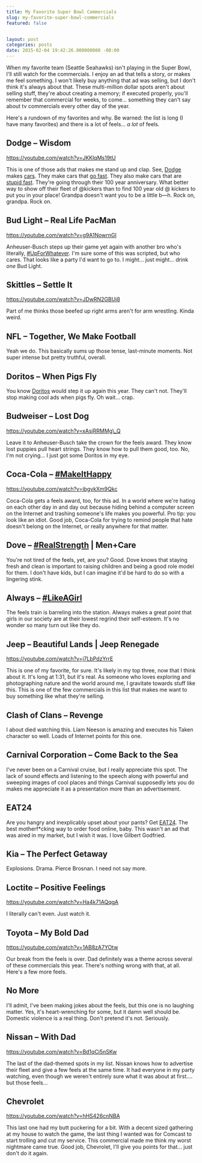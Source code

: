```yaml
---
title: My Favorite Super Bowl Commercials
slug: my-favorite-super-bowl-commercials
featured: false


layout: post
categories: posts
date: 2015-02-04 19:42:26.000000000 -08:00
---
```


When my favorite team (Seattle Seahawks) isn't playing in the Super Bowl, I'll still watch for the commercials. I enjoy an ad that tells a story, or makes me feel something. I won't likely buy anything that ad was selling, but I don't think it's always about that. These multi-million dollar spots aren't about selling stuff, they're about creating a memory; if executed properly, you'll remember that commercial for weeks, to come… something they can't say about tv commercials every other day of the year.

Here's a rundown of my favorites and why. Be warned: the list is long (I have many favorites) and there is a lot of feels… _a lot_ of feels.

## Dodge – Wisdom

https://youtube.com/watch?v=JKKlqMs19tU

This is one of those ads that makes me stand up and clap. See, [Dodge](http://dodge.com) makes [cars](http://dodge.com). They make cars that [go fast](http://dodge.com/charger). They also make cars that are [stupid fast](http://www.drivesrt.com). They're going through their 100 year anniversary. What better way to show off their fleet of @kickers than to find 100 year old @ kickers to put you in your place! Grandpa doesn't want you to be a little b—h. Rock on, grandpa. Rock on.

## Bud Light – Real Life PacMan

https://youtube.com/watch?v=g9A1NowrnGI

Anheuser-Busch steps up their game yet again with another bro who's literally, [#UpForWhatever](https://twitter.com/hashtag/upforwhatever). I'm sure some of this was scripted, but who cares. That looks like a party I'd want to go to. I might… just might… drink _one_ Bud Light.

## Skittles – Settle It

https://youtube.com/watch?v=JDwRN2GBUj8

Part of me thinks those beefed up right arms aren't for arm wrestling. Kinda weird.

## NFL – Together, We Make Football

Yeah we do. This basically sums up those tense, last-minute moments. Not super intense but pretty truthful, overall.

## Doritos – When Pigs Fly

You know [Doritos](http://doritos.com) would step it up again this year. They can't not. They'll stop making cool ads when pigs fly. Oh wait… crap.

## Budweiser – Lost Dog

https://youtube.com/watch?v=xAsjRRMMg\_Q

Leave it to Anheuser-Busch take the crown for the feels award. They know lost puppies pull heart strings. They know how to pull them good, too. No, I'm not crying… I just got some Doritos in my eye.

## Coca-Cola – [#MakeItHappy](http://twitter.com/#MakeItHappy)

https://youtube.com/watch?v=ibgvkXm9Qkc

Coca-Cola gets a feels award, too, for this ad. In a world where we're hating on each other day in and day out because hiding behind a computer screen on the Internet and trashing someone's life makes you powerful. Pro tip: you look like an idiot. Good job, Coca-Cola for trying to remind people that hate doesn't belong on the Internet, or really anywhere for that matter.

## Dove – [#RealStrength](http://twitter.com/#RealStrength) | Men+Care

You're not tired of the feels, yet, are you? Good. Dove knows that staying fresh and clean is important to raising children and being a good role model for them. I don't have kids, but I can imagine it'd be hard to do so with a lingering stink.

## Always – [#LikeAGirl](http://twitter.com/#LikeAGirl)

The feels train is barreling into the station. Always makes a great point that girls in our society are at their lowest regrind their self-esteem. It's no wonder so many turn out like they do.

## Jeep – Beautiful Lands | Jeep Renegade

https://youtube.com/watch?v=j7LbPdzYrrE

This is one of my favorite, for sure. It's likely in my top three, now that I think about it. It's long at 1:31, but it's real. As someone who loves exploring and photographing nature and the world around me, I gravitate towards stuff like this. This is one of the few commercials in this list that makes me want to buy something like what they're selling.

## Clash of Clans – Revenge

I about died watching this. Liam Neeson is amazing and executes his Taken character so well. Loads of Internet points for this one.

## Carnival Corporation – Come Back to the Sea

I've never been on a Carnival cruise, but I really appreciate this spot. The lack of sound effects and listening to the speech along with powerful and sweeping images of cool places and things Carnival supposedly lets you do makes me appreciate it as a presentation more than an advertisement.

## EAT24

Are you hangry and inexplicably upset about your pants? Get [EAT24](http://eat24.com). The best motherf\*cking way to order food online, baby. This wasn't an ad that was aired in my market, but I wish it was. I love Gilbert Godfried.

## Kia – The Perfect Getaway

Explosions. Drama. Pierce Brosnan. I need not say more.

## Loctite – Positive Feelings

https://youtube.com/watch?v=Ha4k71AQqgA

I literally can't even. Just watch it.

## Toyota – My Bold Dad

https://youtube.com/watch?v=1AB8zA7YOtw

Our break from the feels is over. Dad definitely was a theme across several of these commercials this year. There's nothing wrong with that, at all. Here's a few more feels.

## No More

I'll admit, I've been making jokes about the feels, but this one is no laughing matter. Yes, it's heart-wrenching for some, but it damn well should be. Domestic violence is a real thing. Don't pretend it's not. Seriously.

## Nissan – With Dad

https://youtube.com/watch?v=Bd1qCi5nSKw

The last of the dad-themed spots in my list. Nissan knows how to advertise their fleet and give a few feels at the same time. It had everyone in my party watching, even though we weren't entirely sure what it was about at first…. but those feels…

## Chevrolet

https://youtube.com/watch?v=hHS426cnNBA

This last one had my butt puckering for a bit. With a decent sized gathering at my house to watch the game, the last thing I wanted was for Comcast to start trolling and cut my service. This commercial made me think my worst nightmare came true. Good job, Chevrolet, I'll give you points for that… just don't do it again.

